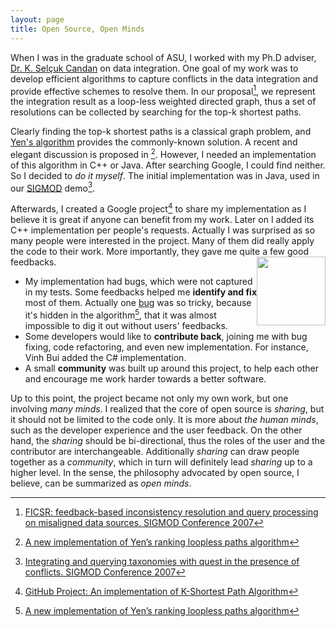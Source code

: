 ```yaml
---
layout: page
title: Open Source, Open Minds
---
```


When I was in the graduate school of ASU, I worked with my Ph.D adviser, [Dr. K. Selçuk Candan](http://aria.asu.edu/candan/) on data integration. One goal of my work was to develop efficient algorithms to capture conflicts in the data integration and provide effective schemes to resolve them. In our proposal[^2], we represent the integration result as a loop-less weighted directed graph, thus a set of resolutions can be collected by searching for the top-k shortest paths. 

Clearly finding the top-k shortest paths is a classical graph problem, and [Yen's algorithm](http://en.wikipedia.org/wiki/Yen's_algorithm) provides the commonly-known solution. A recent and elegant discussion is proposed in [^4]. 
However, I needed an implementation of this algorithm in C++ or Java. After searching Google, I could find neither. So I decided to *do it myself*. The initial implementation was in Java, used in our [SIGMOD](http://sigmod07.riit.tsinghua.edu.cn/acceptedPaperForSIGMOD.shtml) demo[^1]. 

Afterwards, I created a Google project[^3] to share my implementation as I believe it is great if anyone can benefit from my work. Later on I added its C++ implementation per people's requests. Actually I was surprised as so many people were interested in the project. Many of them did really apply the code to their work. More importantly, they gave me quite a few good feedbacks. 
<img style="float: right" src="http://thinkingscale.com/public/open_source.jpg" width="110x"/>

* My implementation had bugs, which were not captured in my tests. Some feedbacks helped me **identify and fix** most of them. Actually one [bug](https://github.com/yan-qi/k-shortest-paths-java-version#a-note-about-a-bug) was so tricky, because it's hidden in the algorithm[^4], that it was almost impossible to dig it out without users' feedbacks.
* Some developers would like to **contribute back**, joining me with bug fixing, code refactoring, and even new implementation. For instance, Vinh Bui added the C# implementation. 
* A small **community** was built up around this project, to help each other and encourage me work harder towards a better software. 

Up to this point, the project became not only my own work, but one involving *many minds*. 
I realized that the core of open source is *sharing*, but it should not be limited to the code only. It is more about *the human minds*, such as the developer experience and the user feedback. 
On the other hand, the *sharing* should be bi-directional, thus the roles of the user and the contributor are interchangeable. 
Additionally *sharing* can draw people together as a *community*, which in turn will definitely lead *sharing* up to a higher level. 
In the sense, the philosophy advocated by open source, I believe, can be summarized as *open minds*. 





[^1]: [Integrating and querying taxonomies with quest in the presence of conflicts. SIGMOD Conference 2007](http://dl.acm.org/citation.cfm?doid=1247480.1247639)

[^2]: [FICSR: feedback-based inconsistency resolution and query processing on misaligned data sources. SIGMOD Conference 2007](http://dl.acm.org/citation.cfm?doid=1247480.1247499)

[^3]: [GitHub Project: An implementation of K-Shortest Path Algorithm](http://thinkingscale.com/k-shortest-paths-cpp-version/)

[^4]: [A new implementation of Yen’s ranking loopless paths algorithm](http://link.springer.com/article/10.1007%2Fs10288-002-0010-2)